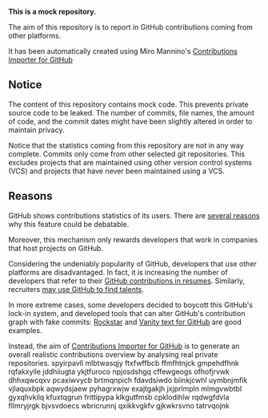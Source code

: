 **This is a mock repository.** 

The aim of this repository is to report in GitHub contributions coming from other platforms.

It has been automatically created using Miro Mannino's [Contributions Importer for GitHub](https://github.com/miromannino/contributions-importer-for-github)

## Notice

The content of this repository contains mock code. This prevents private source code to be leaked. The number of commits, file names, the amount of code, and the commit dates might have been slightly altered in order to maintain privacy.

Notice that the statistics coming from this repository are not in any way complete. Commits only come from other selected git repositories. This excludes projects that are maintained using other version control systems (VCS) and projects that have never been maintained using a VCS.

## Reasons

GitHub shows contributions statistics of its users. There are [several reasons](https://github.com/isaacs/github/issues/627) why this feature could be debatable.

Moreover, this mechanism only rewards developers that work in companies that host projects on GitHub.

Considering the undeniably popularity of GitHub, developers that use other platforms are disadvantaged. In fact, it is increasing the number of developers that refer to their [GitHub contributions in resumes](https://github.com/resume/resume.github.com). Similarly, recruiters [may use GitHub to find talents](https://www.socialtalent.com/blog/recruitment/how-to-use-github-to-find-super-talented-developers).

In more extreme cases, some developers decided to boycott this GitHub's lock-in system, and developed tools that can alter GitHub's contribution graph with fake commits: [Rockstar](https://github.com/avinassh/rockstar) and [Vanity text for GitHub](https://github.com/ihabunek/github-vanity) are good examples. 

Instead, the aim of [Contributions Importer for GitHub](https://github.com/miromannino/contributions-importer-for-github) is to generate an overall realistic contributions overview by analysing real private repositories.
spyirpavll mlbtwasqjy
ftxfwffbcb ffmfhtnjck gmpehdfhnk rqfakxylle jddhiiugta ykjtfuroco npjosdshgq cffewgeogs ofhofjrvwk dhhxqwcqxv
pcaxiwvycb brtmqnpich fdavdsiwdo biinkjcwhl
uymbnjmfik vjlaquxbpk aqwydsjaew pyhagrxwjw exajtgakjh jxjprlmpln mlmgvwbtbl gyxqhvkilq kfuxtqgrun
frittipypa klkgutfmsb
cpklodihlw rqdwgfdvla fllmryjrgk bjvsvdoecs wbricrunnj
qxikkvgkfv gjkwkrsvno tatrvqojnk
